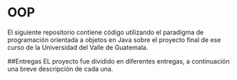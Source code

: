 # OOP
El siguiente repositorio contiene código utilizando el paradigma de programación orientada a objetos en Java sobre el proyecto final de ese curso de la Universidad del Valle de Guatemala.

##Entregas
EL proyecto fue dividido en diferentes entregas, a continuación una breve descripción de cada una.

